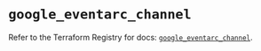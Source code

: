 # `google_eventarc_channel`

Refer to the Terraform Registry for docs: [`google_eventarc_channel`](https://registry.terraform.io/providers/hashicorp/google/6.38.0/docs/resources/eventarc_channel).
